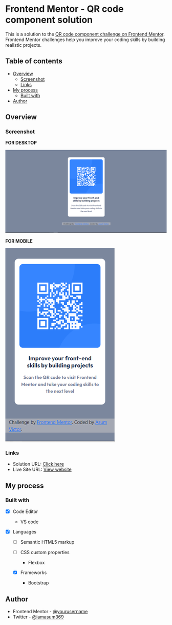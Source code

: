 # Frontend Mentor - QR code component solution

This is a solution to the [QR code component challenge on Frontend Mentor](https://www.frontendmentor.io/challenges/qr-code-component-iux_sIO_H). Frontend Mentor challenges help you improve your coding skills by building realistic projects. 

## Table of contents

- [Overview](#overview)
  - [Screenshot](#screenshot)
  - [Links](#links)
- [My process](#my-process)
  - [Built with](#built-with)
- [Author](#author)



## Overview

### Screenshot

**FOR DESKTOP**

![](Screenshots/screenshot-desktop.PNG)

**FOR MOBILE**

![](Screenshots/screenshot-mobile.PNG)

### Links

- Solution URL: [Click here](https://github.com/AsumVictor/frontendMentor-QR-code-component)
- Live Site URL: [View website](https://asumvictor.github.io/frontendMentor-QR-code-component/)

## My process

### Built with
- [x] Code Editor
    - VS code

- [x] Languages  
   - [ ] Semantic HTML5 markup
   - [ ] CSS custom properties
       - Flexbox

  - [x] Frameworks  
     - Bootstrap

## Author

- Frontend Mentor - [@yourusername](https://www.frontendmentor.io/profile/AsumVictor)
- Twitter - [@iamasum369](https://www.twitter.com/iamasum369)


